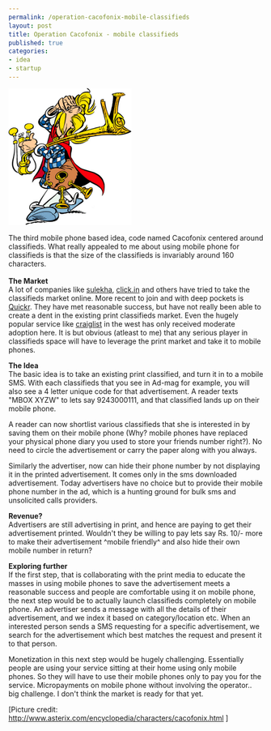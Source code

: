 ```yaml
--- 
permalink: /operation-cacofonix-mobile-classifieds
layout: post
title: Operation Cacofonix - mobile classifieds
published: true
categories: 
- idea
- startup
---
```

<p class="post-image"><img src="/images/c.gif" alt="Operation Cacofonix - mobile classifieds" /></p>

The third mobile phone based idea, code named Cacofonix centered around classifieds. What really appealed to me about using mobile phone for classifieds is that the size of the classifieds is invariably around 160 characters.<br /> <!--more--><br /><strong>The Market<br /></strong>A lot of companies like <a href="http://classifieds.sulekha.com/">sulekha</a>, <a href="http://www.click.in">click.in</a> and others have tried to take the classifieds market online. More recent to join and with deep pockets is <a href="http://www.quickr.com">Quickr</a>. They have met reasonable success, but have not really been able to create a dent in the existing print classifieds market. Even the hugely popular service like <a href="http://craiglist.com">craiglist</a> in the west has only received moderate adoption here. It is but obvious (atleast to me) that any serious player in classifieds space will have to leverage the print market and take it to mobile phones. 

<strong>The Idea<br /></strong>The basic idea is to take an existing print classified, and turn it in to a mobile SMS. With each classifieds that you see in Ad-mag for example, you will also see a 4 letter unique code for that advertisement. A reader texts "MBOX XYZW" to lets say 9243000111, and that classified lands up on their mobile phone. 

A reader can now shortlist various classifieds that she is interested in by saving them on their mobile phone (Why? mobile phones have replaced your physical phone diary you used to store your friends number right?). No need to circle the advertisement or carry the paper along with you always. 

Similarly the advertiser, now can hide their phone number by not displaying it in the printed advertisement. It comes only in the sms downloaded advertisement. Today advertisers have no choice but to provide their mobile phone number in the ad, which is a hunting ground for bulk sms and unsolicited calls providers.

<strong>Revenue?<br /></strong>Advertisers are still advertising in print, and hence are paying to get their advertisement printed. Wouldn't they be willing to pay lets say Rs. 10/- more to make their advertisement ^mobile friendly^ and also hide their own mobile number in return?

<strong>Exploring further</strong><br />If the first step, that is collaborating with the print media to educate the masses in using mobile phones to save the advertisement meets a reasonable success and people are comfortable using it on mobile phone, the next step would be to actually launch classifieds completely on mobile phone. An advertiser sends a message with all the details of their advertisement, and we index it based on category/location etc. When an interested person sends a SMS requesting for a specific advertisement, we search for the advertisement which best matches the request and present it to that person.

Monetization in this next step would be hugely challenging. Essentially people are using your service sitting at their home using only mobile phones. So they will have to use their mobile phones only to pay you for the service. Micropayments on mobile phone without involving the operator.. big challenge. I don't think the market is ready for that yet.

[Picture credit: <a href="http://www.asterix.com/encyclopedia/characters/cacofonix.html">http://www.asterix.com/encyclopedia/characters/cacofonix.html</a> ]
